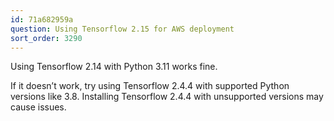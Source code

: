 ```yaml
---
id: 71a682959a
question: Using Tensorflow 2.15 for AWS deployment
sort_order: 3290
---
```


Using Tensorflow 2.14 with Python 3.11 works fine.

If it doesn’t work, try using Tensorflow 2.4.4 with supported Python versions like 3.8. Installing Tensorflow 2.4.4 with unsupported versions may cause issues.
